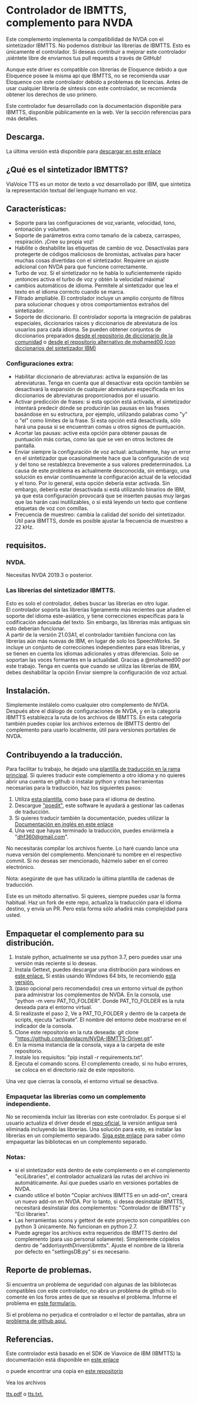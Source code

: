 # Controlador de IBMTTS, complemento para NVDA #

  Este complemento implementa la compatibilidad de NVDA con el sintetizador IBMTTS.
  No podemos distribuir las librerías de IBMTTS. Esto es únicamente el controlador.
  Si deseas contribuir a mejorar este controlador ¡siéntete libre de enviarnos tus pull requests a través de GitHub!

Aunque este driver es compatible con librerías de Eloquence debido a que Eloquence posee la misma api que IBMTTS, no se recomienda usar Eloquence con este controlador debido a problemas de licencias. Antes de usar cualquier librería de síntesis con este controlador, se recomienda obtener los derechos de uso primero.

Este controlador fue desarrollado con la documentación disponible para IBMTTS, disponible públicamente en la web. Ver la sección referencias para más detalles.

## Descarga.
La última versión está disponible para [descargar en este enlace](https://davidacm.github.io/getlatest/gh/davidacm/NVDA-IBMTTS-Driver)

## ¿Qué es el sintetizador IBMTTS?

ViaVoice TTS es un motor de texto a voz desarrollado por IBM, que sintetiza la representación textual del lenguaje humano en voz.

## Características:
* Soporte para las configuraciones de voz,variante, velocidad, tono, entonación y volumen.
* Soporte de  parámetros  extra como  tamaño de la cabeza, carraspeo, respiración. ¡Cree su propia voz!
* Habilite o deshabilite las etiquetas de cambio de voz. Desactívalas para protegerte de códigos maliciosos de bromistas, actívalas para hacer muchas cosas divertidas con el sintetizador. Requiere un ajuste adicional con NVDA para que funcione correctamente.
* Turbo de voz. Si el sintetizador no te habla lo suficientemente rápido ¡entonces activa el turbo de voz y obtén la velocidad máxima!
* cambios automáticos de idioma. Permítele al sintetizador que lea el texto en el idioma correcto cuando se marca.
* Filtrado ampliable. El controlador incluye un amplio conjunto de filtros para solucionar choques y otros comportamientos extraños del sintetizador.
* Soporte de diccionario. El controlador soporta la integración de palabras especiales, diccionarios raíces y diccionarios de abreviatura de los usuarios para cada idioma. Se pueden obtener conjuntos de diccionarios preparados [desde el repositorio de diccionario de la comunidad](https://github.com/thunderdrop/IBMTTSDictionaries) o [desde el repositorio alternativo de mohamed00 (con diccionarios del sintetizador IBM)](https://github.com/mohamed00/AltIBMTTSDictionaries)

### Configuraciones extra:

* Habilitar diccionario de abreviaturas: activa la expansión de las abreviaturas. Tenga en cuenta que al desactivar esta opción también se desactivará la expansión de cualquier abreviatura especificada en los diccionarios de abreviaturas proporcionados por el usuario.
* Activar predicción de frases: si esta opción está activada, el sintetizador intentará predecir dónde se producirán las pausas en las frases basándose en su estructura, por ejemplo, utilizando palabras como "y" o "el" como límites de la frase. Si esta opción está desactivada, sólo hará una pausa si se encuentran comas u otros signos de puntuación.
* Acortar las pausas: active esta opción para obtener pausas de puntuación más cortas, como las que se ven en otros lectores de pantalla.
* Enviar siempre la configuración de voz actual: actualmente, hay un error en el sintetizador que ocasionalmente hace que la configuración de voz y del tono se restablezca brevemente a sus valores predeterminados. La causa de este problema es actualmente desconocida, sin embargo, una solución es enviar continuamente la configuración actual de la velocidad y el tono. Por lo general, esta opción debería estar activada. Sin embargo, debería estar desactivada si está utilizando binarios de IBM, ya que esta configuración provocará que se inserten pausas muy largas que las harán casi inutilizables, o si está leyendo un texto que contiene etiquetas de voz con comillas.
* Frecuencia de muestreo: cambia la calidad del sonido del sintetizador. Útil para IBMTTS, donde es posible ajustar la frecuencia de muestreo a 22 kHz.

## requisitos.
### NVDA.
  Necesitas NVDA 2019.3 o posterior.

### Las librerías del sintetizador IBMTTS.
  Esto es solo el controlador, debes buscar las librerías en otro lugar.  
  El controlador soporta las librerías ligeramente más recientes que añaden el soporte del idioma este-asiático, y tiene correcciones específicas para la codificación adecuada del texto. Sin embargo, las librerías más antiguas sin esto deberían funcionar.  
  A partir de la versión 21.03A1, el controlador también funciona con las librerías aún más nuevas de IBM, en lugar de solo los SpeechWorks. Se incluye un conjunto de correcciones independientes para esas librerías, y se tienen en cuenta los idiomas adicionales y otras diferencias. Solo se soportan las voces formantes en la actualidad. Gracias a @mohamed00 por este trabajo. Tenga en cuenta que cuando se utiliza las librerías de IBM, debes deshabilitar la opción Enviar siempre la configuración de voz actual.

## Instalación.

  Simplemente instálelo como cualquier otro complemento de NVDA. Después abre el diálogo de configuraciones de NVDA, y en la categoría IBMTTS establezca la ruta de los archivos de IBMTTS.
  En esta categoría también puedes copiar los archivos externos de IBMTTS dentro del complemento para usarlo localmente, útil para versiones portables de NVDA.

## Contribuyendo a la traducción.

Para facilitar tu trabajo, he dejado una
[plantilla de traducción en la rama principal](https://raw.githubusercontent.com/davidacm/NVDA-IBMTTS-Driver/master/IBMTTS.pot).
Si quieres traducir este complemento a otro idioma y no quieres abrir una cuenta en github o instalar python y otras herramientas necesarias para la traducción, haz los siguientes pasos:

1. Utiliza
[esta plantilla](https://raw.githubusercontent.com/davidacm/NVDA-IBMTTS-Driver/master/IBMTTS.pot),
como base para el idioma de destino.
2. Descargue
["poedit"](https://poedit.net/),
este software le ayudará a gestionar las cadenas de traducción.
3. Si quieres traducir también la documentación, puedes utilizar la
[Documentación en inglés en este enlace](https://raw.githubusercontent.com/davidacm/NVDA-IBMTTS-Driver/master/README.md)
4. Una vez que hayas terminado la traducción, puedes enviármela a "dhf360@gmail.com".

No necesitarás compilar los archivos fuente. Lo haré cuando lance una nueva versión del complemento. Mencionaré tu nombre en el respectivo commit. Si no deseas ser mencionado, házmelo saber en el correo electrónico.

Nota: asegúrate de que has utilizado la última plantilla de cadenas de traducción.

Este es un método alternativo. Si quieres, siempre puedes usar la forma habitual. Haz un fork de este repo, actualiza la traducción para el idioma destino, y envía un PR. Pero esta forma sólo añadirá más complejidad para usted.

## Empaquetar el complemento para su distribución.

1. Instale python, actualmente se usa python 3.7, pero puedes usar una versión más reciente si lo deseas.
2. Instala Gettext, puedes descargar una distribución para windows en [este enlace.](https://mlocati.github.io/articles/gettext-iconv-windows.html) Si estás usando Windows 64 bits, te recomiendo [esta versión.](https://github.com/mlocati/gettext-iconv-windows/releases/download/v0.21-v1.16/gettext0.21-iconv1.16-shared-64.exe)
3. (paso opcional pero recomendado) crea un entorno virtual de python para administrar los complementos de NVDA. En la consola, use "python -m venv PAT_TO_FOLDER". Donde PAT_TO_FOLDER es la ruta deseada para el entorno virtual.
4. Si realizaste el paso 2, Ve a PAT_TO_FOLDER y dentro de la carpeta de scripts, ejecuta "activate". El nombre del entorno debe mostrarse en el indicador de la consola.
5. Clone este repositorio en la ruta deseada: git clone "https://github.com/davidacm/NVDA-IBMTTS-Driver.git".
6. En la misma instancia de la consola, vaya a la carpeta de este repositorio.
7. Instale los requisitos: "pip install -r requirements.txt".
8. Ejecuta el comando scons. El complemento creado, si no hubo errores, se coloca en el directorio raíz de este repositorio.

Una vez que cierras la consola, el entorno virtual se desactiva.

### Empaquetar las librerías como un complemento independiente.

No se recomienda incluir las librerías con este controlador. Es porque si el usuario actualiza el driver desde el
[repo oficial](https://github.com/davidacm/NVDA-IBMTTS-Driver),
la versión antigua será eliminada incluyendo las librerías. Una solución para esto, es instalar las librerías en un complemento separado.
[Siga este enlace](https://github.com/davidacm/ECILibrariesTemplate)
para saber cómo empaquetar las bibliotecas en un complemento separado.

### Notas:

* si el sintetizador está dentro de este complemento o en el complemento "eciLibraries", el controlador actualizará las rutas del archivo ini automáticamente. Así que puedes usarlo en versiones portables de NVDA.
* cuando utilice el botón "Copiar archivos IBMTTS en un add-on", creará un nuevo add-on en NVDA. Por lo tanto, si desea desinstalar IBMTTS, necesitará desinstalar dos complementos: "Controlador de IBMTTS" y "Eci libraries".
* Las herramientas scons y gettext de este proyecto son compatibles con python 3 únicamente. No funcionan en python 2.7.
* Puede agregar  los archivos extra requeridos de IBMTTS dentro del complemento (para uso personal solamente). Simplemente cópielos dentro de "addon\synthDrivers\ibmtts". Ajuste el nombre de la librería por defecto en "settingsDB.py" si es necesario.

## Reporte de problemas.

Si encuentra un problema de seguridad con algunas de las bibliotecas compatibles con este controlador, no abra un problema de github ni lo comente en los foros antes de que se resuelva el problema. Informe el problema en [este formulario.](https://docs.google.com/forms/d/123gSqayOAsIQLx1NiI98fEqr46oiJRZ9nNq0_KIF9WU/edit)

Si el problema no perjudica el controlador o el lector de pantallas, abra un [problema de github aquí.](https://github.com/davidacm/NVDA-IBMTTS-Driver/issues)

## Referencias.
 Este controlador está basado en el SDK de Viavoice de IBM (IBMTTS) la documentación está disponible en [este enlace](http://web.archive.org/web/20191125091344/http://www.wizzardsoftware.com/docs/tts.pdf)

o puede encontrar una copia en [este repositorio](https://github.com/david-acm/NVDA-IBMTTS-Driver)

Vea los archivos

[tts.pdf](https://cdn.jsdelivr.net/gh/davidacm/NVDA-IBMTTS-Driver/apiReference/tts.pdf)
o [tts.txt.](https://cdn.jsdelivr.net/gh/davidacm/NVDA-IBMTTS-Driver/apiReference/tts.txt)
